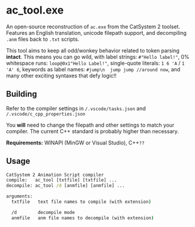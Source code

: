 # ac_tool.exe

An open-source reconstruction of `ac.exe` from the CatSystem 2 toolset. Features an English translation, unicode filepath support, and decompiling `.anm` files back to `.txt` scripts.

This tool aims to keep all odd/wonkey behavior related to token parsing **intact**. This means you can go wild, with label strings: `#"Hello label!"`, 0% whitespace runs: `loop@0x1"Hello Label!"`, single-quote literals: `1 6 'A` / `1 'A' 6`, keywords as label names: `#jump\n  jump jump //around now`, and many other exciting syntaxes that defy logic!!


## Building

Refer to the compiler settings in `/.vscode/tasks.json` and `/.vscode/c_cpp_properties.json`

You **will** need to change the filepath and other settings to match your compiler. The current C++ standard is probably higher than necessary.

**Requirements:** WINAPI (MinGW or Visual Studio), C++`??`


## Usage

```cmd
CatSystem 2 Animation Script compiler
compile:   ac_tool [txtfile] [txtfile] ...
decompile: ac_tool /d [anmfile] [anmfile] ...

arguments:
  txtfile   text file names to compile (with extension)

  /d        decompile mode
  anmfile   anm file names to decompile (with extension)

```
